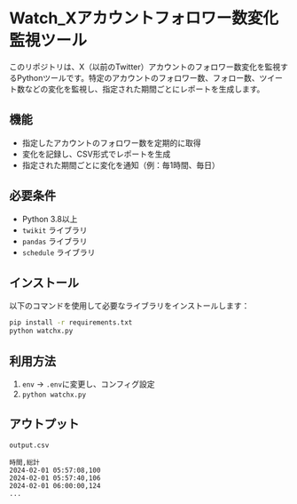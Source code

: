 # Watch_Xアカウントフォロワー数変化監視ツール

このリポジトリは、X（以前のTwitter）アカウントのフォロワー数変化を監視するPythonツールです。特定のアカウントのフォロワー数、フォロー数、ツイート数などの変化を監視し、指定された期間ごとにレポートを生成します。

## 機能

- 指定したアカウントのフォロワー数を定期的に取得
- 変化を記録し、CSV形式でレポートを生成
- 指定された期間ごとに変化を通知（例：毎1時間、毎日）

## 必要条件

- Python 3.8以上
- `twikit` ライブラリ
- `pandas` ライブラリ
- `schedule` ライブラリ

## インストール

以下のコマンドを使用して必要なライブラリをインストールします：

```bash
pip install -r requirements.txt
python watchx.py
```

## 利用方法
1. `env` → `.env`に変更し、コンフィグ設定  
2. `python watchx.py`


## アウトプット
`output.csv`  
```
時間,総計
2024-02-01 05:57:08,100
2024-02-01 05:57:40,106
2024-02-01 06:00:00,124
...
```